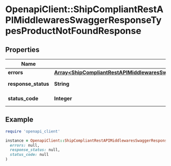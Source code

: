 # OpenapiClient::ShipCompliantRestAPIMiddlewaresSwaggerResponseTypesProductNotFoundResponse

## Properties

| Name | Type | Description | Notes |
| ---- | ---- | ----------- | ----- |
| **errors** | [**Array&lt;ShipCompliantRestAPIMiddlewaresSwaggerResponseTypesProductNotFoundResponseError&gt;**](ShipCompliantRestAPIMiddlewaresSwaggerResponseTypesProductNotFoundResponseError.md) |  | [optional] |
| **response_status** | **String** |  | [optional][default to &#39;Failure&#39;] |
| **status_code** | **Integer** |  | [optional][default to STATUS_CODE::N404] |

## Example

```ruby
require 'openapi_client'

instance = OpenapiClient::ShipCompliantRestAPIMiddlewaresSwaggerResponseTypesProductNotFoundResponse.new(
  errors: null,
  response_status: null,
  status_code: null
)
```

